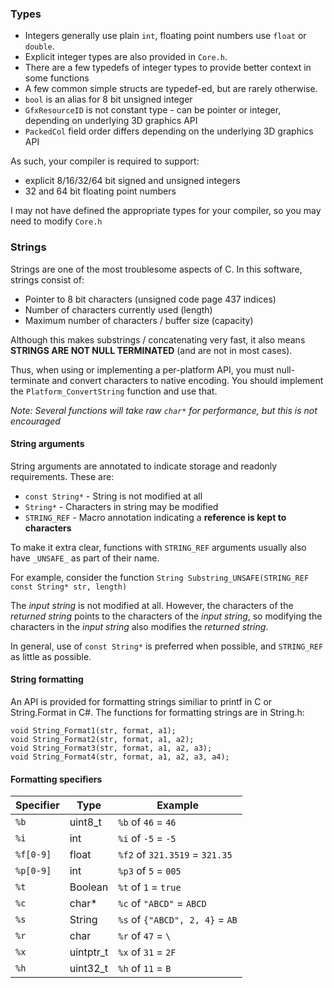 ### Types
* Integers generally use plain ```int```, floating point numbers use ```float``` or ```double```. 
* Explicit integer types are also provided in ```Core.h```.
* There are a few typedefs of integer types to provide better context in some functions
* A few common simple structs are typedef-ed, but are rarely otherwise.
* ```bool``` is an alias for 8 bit unsigned integer
* ```GfxResourceID``` is not constant type - can be pointer or integer, depending on underlying 3D graphics API
* ```PackedCol``` field order differs depending on the underlying 3D graphics API

As such, your compiler is required to support:
- explicit 8/16/32/64 bit signed and unsigned integers
- 32 and 64 bit floating point numbers

I may not have defined the appropriate types for your compiler, so you may need to modify ```Core.h```

### Strings
Strings are one of the most troublesome aspects of C. In this software, strings consist of:
- Pointer to 8 bit characters (unsigned code page 437 indices)
- Number of characters currently used (length)
- Maximum number of characters / buffer size (capacity)

Although this makes substrings / concatenating very fast, it also means 
**STRINGS ARE NOT NULL TERMINATED** (and are not in most cases).

Thus, when using or implementing a per-platform API, you must null-terminate and convert characters to native encoding. You should implement the ```Platform_ConvertString``` function and use that.

*Note: Several functions will take raw ```char*``` for performance, but this is not encouraged*

#### String arguments
String arguments are annotated to indicate storage and readonly requirements. These are:
- ```const String*``` - String is not modified at all
- ```String*``` - Characters in string may be modified
- ```STRING_REF``` - Macro annotation indicating a **reference is kept to characters**

To make it extra clear, functions with ```STRING_REF``` arguments usually also have ```_UNSAFE_``` as part of their name.

For example, consider the function ```String Substring_UNSAFE(STRING_REF const String* str, length)```

The *input string* is not modified at all. However, the characters of the *returned string* points to the characters of the *input string*, so modifying the characters in the *input string* also modifies the *returned string*.

In general, use of ```const String*``` is preferred when possible, and ```STRING_REF``` as little as possible.

#### String formatting
An API is provided for formatting strings similiar to printf in C or String.Format in C#.
The functions for formatting strings are in String.h:
```
void String_Format1(str, format, a1);
void String_Format2(str, format, a1, a2);
void String_Format3(str, format, a1, a2, a3);
void String_Format4(str, format, a1, a2, a3, a4);
```
#### Formatting specifiers
| Specifier | Type | Example |
| ------------- |-------------| -----|
| ```%b```      | uint8_t | ```%b``` of ```46``` = ```46``` |
| ```%i```      | int | ```%i``` of ```-5``` = ```-5``` |
| ```%f[0-9]``` | float |  ```%f2``` of ```321.3519``` = ```321.35``` |
| ```%p[0-9]``` | int | ```%p3``` of ```5``` = ```005``` |
| ```%t```      | Boolean | ```%t``` of ```1``` = ```true``` |
| ```%c```      | char* | ```%c``` of ```"ABCD"``` = ```ABCD``` |
| ```%s```      | String |  ```%s``` of ```{"ABCD", 2, 4}``` = ```AB``` |
| ```%r```      | char | ```%r``` of ```47``` = ```\``` |
| ```%x```      | uintptr_t | ```%x``` of ```31``` = ```2F``` |
| ```%h```      | uint32_t | ```%h``` of ```11``` = ```B``` | 
